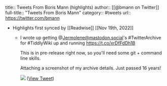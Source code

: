 title:: Tweets From Boris Mann (highlights)
author:: [[@bmann on Twitter]]
full-title:: "Tweets From Boris Mann"
category:: #tweets
url:: https://twitter.com/bmann

- Highlights first synced by [[Readwise]] [[Nov 19th, 2022]]
	- I wrote up getting @Jermolene@mastodon.social's #TwitterArchive for #TiddlyWiki up and running https://t.co/xrDfFdDh1B
	  
	  This is in pre-release right now, so you'll need some git + command line skills.
	  
	  Attaching a screenshot of my archive details. Just passed 16 years! 
	  
	  ![](https://pbs.twimg.com/media/FhnmLBcWAAEr3kc.jpg) ([View Tweet](https://twitter.com/bmann/status/1592557027091521538))